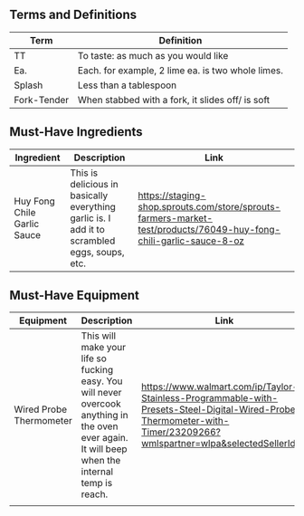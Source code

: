 ## Terms and Definitions

| Term        | Definition                                        |
| ----------- | ------------------------------------------------- |
| TT          | To taste: as much as you would like               |
| Ea.         | Each. for example, 2 lime ea. is two whole limes. |
| Splash      | Less than a tablespoon                            |
| Fork-Tender | When stabbed with a fork, it slides off/ is soft  |

## Must-Have Ingredients


| Ingredient                  | Description                                                                                  | Link                                                                                                               |
| --------------------------- | -------------------------------------------------------------------------------------------- | ------------------------------------------------------------------------------------------------------------------ |
| Huy Fong Chile Garlic Sauce | This is delicious in basically everything garlic is. I add it to scrambled eggs, soups, etc. | https://staging-shop.sprouts.com/store/sprouts-farmers-market-test/products/76049-huy-fong-chili-garlic-sauce-8-oz |

## Must-Have Equipment

| Equipment               | Description                                                                                                                                      | Link                                                                                                                                                                |
| ----------------------- | ------------------------------------------------------------------------------------------------------------------------------------------------ | ------------------------------------------------------------------------------------------------------------------------------------------------------------------- |
| Wired Probe Thermometer | This will make your life so fucking easy. You will never overcook anything in the oven ever again. It will beep when the internal temp is reach. | https://www.walmart.com/ip/Taylor-Stainless-Programmable-with-Presets-Steel-Digital-Wired-Probe-Thermometer-with-Timer/23209266?wmlspartner=wlpa&selectedSellerId=0 |
|                         |                                                                                                                                                  |                                                                                                                                                                     |

